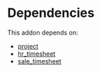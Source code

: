 # Dependencies

This addon depends on:

- [project](https://github.com/bringout/oca-ocb-project)
- [hr_timesheet](https://github.com/bringout/oca-ocb-hr)
- [sale_timesheet](https://github.com/bringout/oca-ocb-sale)

